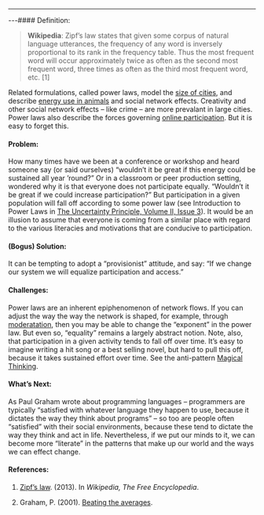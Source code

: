 ---
---#### Definition:

> **Wikipedia**: Zipf’s law states that given some corpus of natural
> language utterances, the frequency of any word is inversely
> proportional to its rank in the frequency table. Thus the most
> frequent word will occur approximately twice as often as the second
> most frequent word, three times as often as the third most frequent
> word, etc. <span>[</span>1<span>]</span>

Related formulations, called power laws, model the [size of
cities](http://www2.econ.uu.nl/users/marrewijk/geography/zipf/index.htm),
and describe [energy use in
animals](http://pricetags.wordpress.com/2010/10/26/kleibers-law-growth-and-creativity-in-cities/)
and social network effects. Creativity and other social network effects
– like crime – are more prevalant in large cities. Power laws also
describe the forces governing [online
participation](http://shirky.com/writings/powerlaw_weblog.html). But it
is easy to forget this.

#### Problem:

How many times have we been at a conference or workshop and heard
someone say (or said ourselves) “wouldn’t it be great if this energy
could be sustained all year ’round?” Or in a classroom or peer
production setting, wondered why it is that everyone does not
participate equally. “Wouldn’t it be great if we could increase
participation?” But participation in a given population will fall off
according to some power law (see Introduction to Power Laws in [The
Uncertainty Principle, Volume II, Issue
3](http://www.theuncertaintyprinciple.danoff.org/v2i3.html)). It would
be an illusion to assume that everyone is coming from a similar place
with regard to the various literacies and motivations that are conducive
to participation.

#### (Bogus) Solution:

It can be tempting to adopt a “provisionist” attitude, and say: “If we
change our system we will equalize participation and access.”

#### Challenges:

Power laws are an inherent epiphenomenon of network flows. If you can
adjust the way the way the network is shaped, for example, through
[moderatation](http://peeragogy.org/practice/moderation/), then you may
be able to change the “exponent” in the power law. But even so,
“equality” remains a largely abstract notion. Note, also, that
participation in a given activity tends to fall off over time. It’s easy
to imagine writing a hit song or a best selling novel, but hard to pull
this off, because it takes sustained effort over time. See the
anti-pattern [Magical
Thinking](http://peeragogy.org/antipatterns/magical-thinking/).

#### What’s Next:

As Paul Graham wrote about programming languages – programmers are
typically “satisfied with whatever language they happen to use, because
it dictates the way they think about programs” – so too are people often
“satisfied” with their social environments, because these tend to
dictate the way they think and act in life. Nevertheless, if we put our
minds to it, we can become more “literate” in the patterns that make up
our world and the ways we can effect change.

#### References:

1.  [Zipf’s
    law](http://en.wikipedia.org/w/index.php?title=Zipf%27s_law&oldid=575709945).
    (2013). In *Wikipedia, The Free Encyclopedia*.

2.  Graham, P. (2001). [Beating the
    averages](http://www.paulgraham.com/avg.html).


